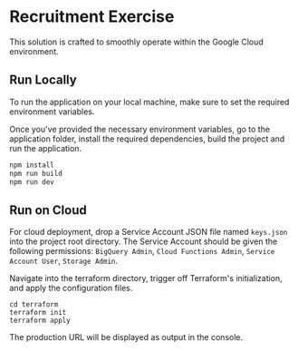 # Recruitment Exercise

This solution is crafted to smoothly operate within the Google Cloud environment.

## Run Locally

To run the application on your local machine, make sure to set the required environment variables.

Once you've provided the necessary environment variables, go to the application folder, install the required dependencies, build the project and run the application.

```bash
npm install
npm run build
npm run dev
```

## Run on Cloud

For cloud deployment, drop a Service Account JSON file named `keys.json` into the project root directory. The Service Account should be given the following permissions: `BigQuery Admin`, `Cloud Functions Admin`, `Service Account User`, `Storage Admin`.

Navigate into the terraform directory, trigger off Terraform's initialization, and apply the configuration files.

```
cd terraform
terraform init
terraform apply
```

The production URL will be displayed as output in the console.
